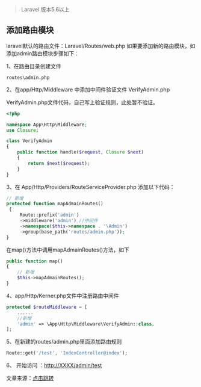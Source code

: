 > Laravel 版本5.6以上



## 添加路由模块



laravel默认的路由文件：Laravel/Routes/web.php 
如果要添加新的路由模块，如添加admin路由模块步骤如下：



1、在路由目录创建文件

```
routes\admin.php 
```



2、在app/Http/Middleware 中添加中间件验证文件 VerifyAdmin.php 

VerifyAdmin.php文件代码，自己写上验证规则，此处暂不验证。



```php
<?php

namespace App\Http\Middleware;
use Closure;

class VerifyAdmin
{
    public function handle($request, Closure $next)
    {
        return $next($request);
    }
}
```



3、在 App/Http/Providers/RouteServiceProvider.php 添加以下代码：

```php
// 新增 
protected function mapAdmainRoutes()
 {
     Route::prefix('admin')
     ->middleware('admin') //中间件
     ->namespace($this->namespace . '\Admin')
     ->group(base_path('routes/admin.php'));
}
```



在map()方法中调用mapAdmainRoutes()方法，如下

```php
public function map()
{
	// 新增
    $this->mapAdmainRoutes();
}
```



4、app/Http/Kerner.php文件中注册路由中间件 

```php
protected $routeMiddleware = [
	......
    //新增
	'admin' => \App\Http\Middleware\VerifyAdmin::class,
];
```



5、在新建的routes/admin.php里面添加路由规则

```php
Route::get('/test', 'IndexController@index');
```



6、 开始访问 ：[http://XXXX/admin/test](http://xxxx/admin/test) 



文章来源：[点击跳转](https://blog.csdn.net/u013817689/article/details/81873400)